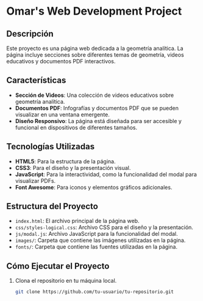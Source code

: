 # Omar's Web Development Project

## Descripción

Este proyecto es una página web dedicada a la geometría analítica. La página incluye secciones sobre diferentes temas de geometría, videos educativos y documentos PDF interactivos.

## Características

- **Sección de Videos**: Una colección de videos educativos sobre geometría analítica.
- **Documentos PDF**: Infografías y documentos PDF que se pueden visualizar en una ventana emergente.
- **Diseño Responsivo**: La página está diseñada para ser accesible y funcional en dispositivos de diferentes tamaños.

## Tecnologías Utilizadas

- **HTML5**: Para la estructura de la página.
- **CSS3**: Para el diseño y la presentación visual.
- **JavaScript**: Para la interactividad, como la funcionalidad del modal para visualizar PDFs.
- **Font Awesome**: Para iconos y elementos gráficos adicionales.

## Estructura del Proyecto

- `index.html`: El archivo principal de la página web.
- `css/styles-logical.css`: Archivo CSS para el diseño y la presentación.
- `js/modal.js`: Archivo JavaScript para la funcionalidad del modal.
- `images/`: Carpeta que contiene las imágenes utilizadas en la página.
- `fonts/`: Carpeta que contiene las fuentes utilizadas en la página.

## Cómo Ejecutar el Proyecto

1. Clona el repositorio en tu máquina local.
   ```bash
   git clone https://github.com/tu-usuario/tu-repositorio.git